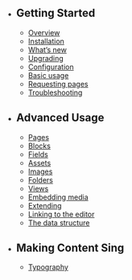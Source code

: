 - ## Getting Started
    - [Overview](/{{route}}/{{version}}/overview)
    - [Installation](/{{route}}/{{version}}/installation)
    - [What’s new](/{{route}}/{{version}}/whats-new)
    - [Upgrading](/{{route}}/{{version}}/upgrading)
    - [Configuration](/{{route}}/{{version}}/configuration)
    - [Basic usage](/{{route}}/{{version}}/basic-usage)
    - [Requesting pages](/{{route}}/{{version}}/requesting-pages)
    - [Troubleshooting](/{{route}}/{{version}}/troubleshooting)
    
- ## Advanced Usage
    - [Pages](/{{route}}/{{version}}/pages)
    - [Blocks](/{{route}}/{{version}}/blocks)
    - [Fields](/{{route}}/{{version}}/fields)
    - [Assets](/{{route}}/{{version}}/assets)
    - [Images](/{{route}}/{{version}}/images)
    - [Folders](/{{route}}/{{version}}/folders)
    - [Views](/{{route}}/{{version}}/views)
    - [Embedding media](/{{route}}/{{version}}/embedding-media)
    - [Extending](/{{route}}/{{version}}/traits)
    - [Linking to the editor](/{{route}}/{{version}}/linking-the-visual-editor)
    - [The data structure](/{{route}}/{{version}}/data-structure)
    
    
- ## Making Content Sing
    - [Typography](/{{route}}/{{version}}/typography)